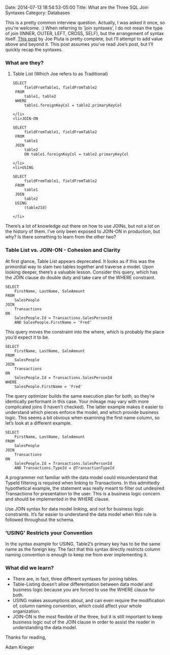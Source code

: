 Date: 2014-07-13 18:54:53-05:00
Title: What are the Three SQL Join Syntaxes
Category: Databases

This is a pretty common interview question. Actually, I was asked it once, so you're welcome. :) When referring to ‘join syntaxes’, I do not mean the type of join (INNER, OUTER, LEFT, CROSS, SELF), but the arrangement of syntax itself. <a href="http://www.mcpressonline.com/programming/sql/practical-sql-three-ways-to-join.html">This post</a> by Joe Pluta is pretty complete, but I’ll attempt to add value above and beyond it. This post assumes you’ve read Joe’s post, but I’ll quickly recap the syntaxes. <!--more-->

### What are they?

<ol>
	<li>Table List (Which Joe refers to as Traditional)

 <pre><code class="sql">SELECT
     fieldFromTable1, fieldFromTable2
 FROM
     table1, table2
 WHERE
     table1.foreignKeyCol = table2.primaryKeyCol</code></pre>

    </li>
	<li>JOIN-ON

 <pre><code class="sql">SELECT
     fieldFromTable1, fieldFromTable2
 FROM
     table1
 JOIN
     table2
     ON table1.foreignKeyCol = table2.primaryKeyCol</code></pre>

 	</li>
	<li>USING

 <pre><code class="sql">SELECT
     fieldFromTable1, fieldFromTable2
 FROM
     table1
 JOIN
     table2
 USING
     (table2Id)</code></pre>

 	</li>
</ol>

There’s a lot of knowledge out there on how to use JOINs, but not a lot on the history of them. I’ve only been exposed to JOIN-ON in production, but why? Is there something to learn from the other two?

### Table List vs. JOIN-ON - Cohesion and Clarity

At first glance, Table List appears deprecated. It looks as if this was the primordial way to slam two tables together and traverse a model. Upon looking deeper, there’s a valuable lesson. Consider this query, which has the JOIN clause do double duty and take care of the WHERE constraint.

<pre><code class="sql">SELECT
	FirstName, LastName, SaleAmount
FROM
	SalesPeople
JOIN
	Transactions
ON
	SalesPeople.Id = Transactions.SalesPersonId
	AND SalesPeople.FirstName = 'Fred'</code></pre>

This query moves the constraint into the where, which is probably the place you’d expect it to be.

<pre><code class="sql">SELECT
	FirstName, LastName, SaleAmount
FROM
	SalesPeople
JOIN
	Transactions
ON
	SalesPeople.Id = Transactions.SalesPersonId
WHERE
	SalesPeople.FirstName = 'Fred'</code></pre>

The query optimizer builds the same execution plan for both, so they’re identically performant in this case. Your mileage may vary with more complicated joins (I haven't checked). The latter example makes it easier to understand which pieces enforce the model, and which provide business logic. This seems a bit obvious when examining the first name column, so let’s look at a different example.

<pre><code class="sql">SELECT
	FirstName, LastName, SaleAmount
FROM
	SalesPeople
JOIN
	Transactions
ON
	SalesPeople.Id = Transactions.SalesPersonId
	AND Transactions.TypeId = @TransactionTypeId</code></pre>

A programmer not familiar with the data model could misunderstand that TypeId filtering is required when linking to Transactions. In this admittedly hypothetical example, the statement was really meant to filter out undesired Transactions for presentation to the user. This is a business logic concern and should be implemented in the WHERE clause.

Use JOIN syntax for data model linking, and not for business logic constraints. It’s far easier to understand the data model when this rule is followed throughout the schema.

### 'USING' Restricts your Convention

In the syntax example for USING, Table2’s primary key has to be the same name as the foreign key. The fact that this syntax directly restricts column naming convention is enough to keep me from ever implementing it.

### What did we learn?

<ul>
	<li>There are, in fact, three different syntaxes for joining tables.</li>
	<li>Table-Listing doesn’t allow differentiation between data model and business logic because you are forced to use the WHERE clause for both.</li>
	<li>USING makes assumptions about, and can even require the modification of, column naming convention, which could affect your whole organization.</li>
	<li>JOIN-ON is the most flexible of the three, but it is still important to keep business logic out of the JOIN clause in order to assist the reader in understanding the data model.</li>
</ul>

Thanks for reading,

Adam Krieger
